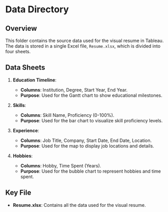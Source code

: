 # Data Directory

## Overview
This folder contains the source data used for the visual resume in Tableau. The data is stored in a single Excel file, `Resume.xlsx`, which is divided into four sheets.

## Data Sheets
1. **Education Timeline**:
   - **Columns**: Institution, Degree, Start Year, End Year.
   - **Purpose**: Used for the Gantt chart to show educational milestones.

2. **Skills**:
   - **Columns**: Skill Name, Proficiency (0-100%).
   - **Purpose**: Used for the bar chart to visualize skill proficiency levels.

3. **Experience**:
   - **Columns**: Job Title, Company, Start Date, End Date, Location.
   - **Purpose**: Used for the map to display job locations and details.

4. **Hobbies**:
   - **Columns**: Hobby, Time Spent (Years).
   - **Purpose**: Used for the bubble chart to represent hobbies and time spent.

## Key File
- **Resume.xlsx**: Contains all the data used for the visual resume.
